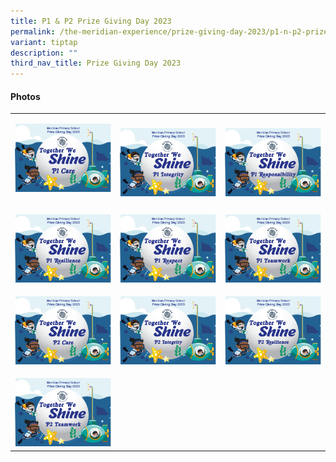 ```yaml
---
title: P1 & P2 Prize Giving Day 2023
permalink: /the-meridian-experience/prize-giving-day-2023/p1-n-p2-prize-giving-day-2023/
variant: tiptap
description: ""
third_nav_title: Prize Giving Day 2023
---
```

<h4>Photos</h4><p></p><table><tbody><tr><td rowspan="1" colspan="1"><p></p><div class="isomer-image-wrapper"><img style="width: 100%;" height="auto" width="100%" alt="" src="/images/The Meridian Experience/2023 Prize Giving Day/1CA.png"></div><p></p></td><td rowspan="1" colspan="1"><p></p><div class="isomer-image-wrapper"><img style="width: 100%;" height="auto" width="100%" alt="" src="/images/The Meridian Experience/2023 Prize Giving Day/1IN.png"></div></td><td rowspan="1" colspan="1"><p></p><div class="isomer-image-wrapper"><img style="width: 100%;" height="auto" width="100%" alt="" src="/images/The Meridian Experience/2023 Prize Giving Day/1RB.png"></div></td></tr><tr><td rowspan="1" colspan="1"><p></p><div class="isomer-image-wrapper"><img style="width: 100%" height="auto" width="100%" alt="" src="/images/The Meridian Experience/2023 Prize Giving Day/1RS.png"></div></td><td rowspan="1" colspan="1"><p></p><div class="isomer-image-wrapper"><img style="width: 100%" height="auto" width="100%" alt="" src="/images/The Meridian Experience/2023 Prize Giving Day/1RT.png"></div></td><td rowspan="1" colspan="1"><p></p><div class="isomer-image-wrapper"><img style="width: 100%" height="auto" width="100%" alt="" src="/images/The Meridian Experience/2023 Prize Giving Day/1TW.png"></div></td></tr><tr><td rowspan="1" colspan="1"><p></p><div class="isomer-image-wrapper"><img style="width: 100%" height="auto" width="100%" alt="" src="/images/The Meridian Experience/2023 Prize Giving Day/2CA.png"></div></td><td rowspan="1" colspan="1"><p></p><div class="isomer-image-wrapper"><img style="width: 100%" height="auto" width="100%" alt="" src="/images/The Meridian Experience/2023 Prize Giving Day/2IN.png"></div></td><td rowspan="1" colspan="1"><p></p><div class="isomer-image-wrapper"><img style="width: 100%" height="auto" width="100%" alt="" src="/images/The Meridian Experience/2023 Prize Giving Day/2RS.png"></div></td></tr><tr><td rowspan="1" colspan="1"><p></p><div class="isomer-image-wrapper"><img style="width: 100%" height="auto" width="100%" alt="" src="/images/The Meridian Experience/2023 Prize Giving Day/2TW.png"></div></td><td rowspan="1" colspan="1"><p></p></td><td rowspan="1" colspan="1"><p></p></td></tr></tbody></table><p></p>